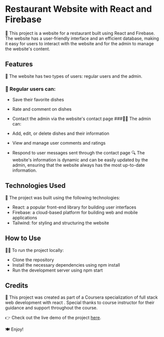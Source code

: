 # Restaurant Website with React and Firebase
🍴 This project is a website for a restaurant built using React and Firebase. The website has a user-friendly interface and an efficient database, making it easy for users to interact with the website and for the admin to manage the website's content.

## Features
👥 The website has two types of users: regular users and the admin.

### 📝 Regular users can:

- Save their favorite dishes
- Rate and comment on dishes
- Contact the admin via the website's contact page
###👨‍💼 The admin can:

- Add, edit, or delete dishes and their information
- View and manage user comments and ratings
- Respond to user messages sent through the contact page
🔍 The website's information is dynamic and can be easily updated by the admin, ensuring that the website always has the most up-to-date information.

## Technologies Used
🚀 The project was built using the following technologies:

- React: a popular front-end library for building user interfaces
- Firebase: a cloud-based platform for building web and mobile applications
- Tailwind: for styling and structuring the website
## How to Use
👨‍💻 To run the project locally:

- Clone the repository
- Install the necessary dependencies using npm install
- Run the development server using npm start
## Credits
🙌 This project was created as part of a Coursera specialization of full stack web development with react . Special thanks to course instructor for their guidance and support throughout the course.

👉 Check out the live demo of the project [here](https://cred-restaurent.netlify.app/home).

🍽️ Enjoy!
